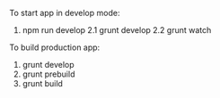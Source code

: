To start app in develop mode:
1. npm run develop
2.1 grunt develop
2.2 grunt watch

To build production app:
1. grunt develop
2. grunt prebuild
3. grunt build